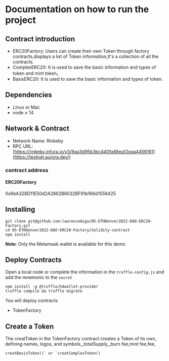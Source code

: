 # Documentation on how to run the project

## Contract introduction

- ERC20Factory: Users can create their own Token through factory contracts,displays a list of Token  information,It's a collection of all the contracts.
- ComplexERC20:  It is used to  save the basic information and types of token and mint token。
- BasisERC20: It is used to  save the basic information and types of token.

## Dependencies

- Linux or Mac
- node ≥ 14

## Network & Contract

- Network Name: Rinkeby 
- RPC URL: [https://rinkeby.infura.io/v3/9aa3d95b3bc440fa88ea12eaa4456161](https://testnet.aurora.dev/)

### contract address

#### ERC20Factory

0x6bA328D11E50d2A2862B6032BF91b166d1558425

## Installing

```
git clone git@github.com:lawrenceAigo/05-ETHDenver2022-DAO-ERC20-Factory.git
cd 05-ETHDenver2022-DAO-ERC20-Factory/Solidity-contract
npm install
```

**Note**: Only the Metamask wallet is available for this demo

## Deploy Contracts

Open a local node or complete the information in the `truffle-config.js` and add the mnemonic to the `secret`

```
npm install -g @truffle/hdwallet-provider
truffle compile && truffle migrate
```

You will deploy contracts

- TokenFactory

## Create a Token 

The creatToken  in the TokenFactory contract creates a Token of its own, defining names, logos, and symbols,_totalSupply,_burn fee,mint fee,fee,

```
creatBasisToken()` or `creatComplexToken()
```

